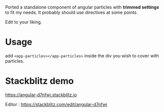 Ported a standalone component of angular particles with <b>trimmed settings</b> to fit my needs. It probably should use directives at some points.

Edit to your liking.

# Usage

add `<app-particles></app-particles>` inside the div you wish to cover with particles.

# Stackblitz demo

https://angular-d7nfwj.stackblitz.io

Editor : https://stackblitz.com/edit/angular-d7nfwj
